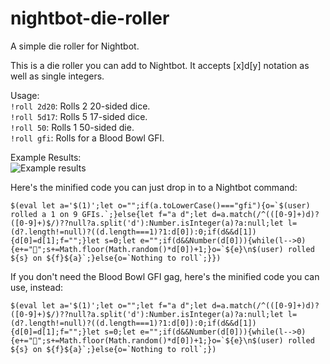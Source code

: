 # nightbot-die-roller
A simple die roller for Nightbot.

This is a die roller you can add to Nightbot. It accepts [x]d[y] notation as well as single integers.

Usage:
<br/>
`!roll 2d20`: Rolls 2 20-sided dice.<br/>
`!roll 5d17`: Rolls 5 17-sided dice.<br/>
`!roll 50`: Rolls 1 50-sided die.<br/>
`!roll gfi`: Rolls for a Blood Bowl GFI.<br/>

Example Results:<br />
![Example results](https://user-images.githubusercontent.com/535603/148482789-56a1bd55-0b8b-4a5b-a5c2-659dacdcae55.png)
 
Here's the minified code you can just drop in to a Nightbot command:
```
$(eval let a='$(1)';let o="";if(a.toLowerCase()==="gfi"){o=`$(user) rolled a 1 on 9 GFIs.`;}else{let f="a d";let d=a.match(/^(([0-9]+)d)?([0-9]+)$/)??null?a.split('d'):Number.isInteger(a)?a:null;let l=(d?.length!=null)?((d.length===1)?1:d[0]):0;if(d&&d[1]){d[0]=d[1];f="";}let s=0;let e="";if(d&&Number(d[0])){while(l-->0){e+="🎲";s+=Math.floor(Math.random()*d[0])+1;}o=`${e}\n$(user) rolled ${s} on ${f}${a}`;}else{o=`Nothing to roll`;}})
```

If you don't need the Blood Bowl GFI gag, here's the minified code you can use, instead:
```
$(eval let a='$(1)';let o="";let f="a d";let d=a.match(/^(([0-9]+)d)?([0-9]+)$/)??null?a.split('d'):Number.isInteger(a)?a:null;let l=(d?.length!=null)?((d.length===1)?1:d[0]):0;if(d&&d[1]){d[0]=d[1];f="";}let s=0;let e="";if(d&&Number(d[0])){while(l-->0){e+="🎲";s+=Math.floor(Math.random()*d[0])+1;}o=`${e}\n$(user) rolled ${s} on ${f}${a}`;}else{o=`Nothing to roll`;})
```
